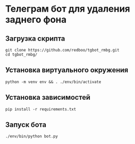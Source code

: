 # Телеграм бот для удаления заднего фона

## Загрузка скрипта

```shell
git clone https://github.com/redboo/tgbot_rmbg.git
cd tgbot_rmbg/
```

## Установка виртуального окружения

```shell
python -m venv env && . ./env/bin/activate
```

## Установка зависимостей

```shell
pip install -r requirements.txt
```

## Запуск бота

```shell
./env/bin/python bot.py
```
